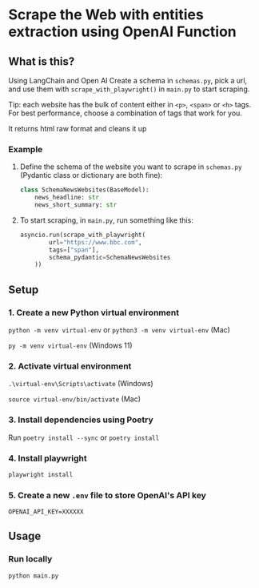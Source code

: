 # Scrape the Web with entities extraction using OpenAI Function

## What is this?

Using LangChain and Open AI
Create a schema in `schemas.py`, pick a url, and use them with `scrape_with_playwright()` in `main.py` to start scraping.

Tip: each website has the bulk of content either in `<p>`, `<span>` or `<h>` tags. For best performance, choose a combination of tags that work for you.

It returns html raw format and cleans it up

### Example

1. Define the schema of the website you want to scrape in `schemas.py` (Pydantic class or dictionary are both fine):

   ```python
   class SchemaNewsWebsites(BaseModel):
       news_headline: str
       news_short_summary: str
   ```

2. To start scraping, in `main.py`, run something like this:

   ```python
   asyncio.run(scrape_with_playwright(
           url="https://www.bbc.com",
           tags=["span"],
           schema_pydantic=SchemaNewsWebsites
       ))
   ```

## Setup

### 1. Create a new Python virtual environment

`python -m venv virtual-env` or `python3 -m venv virtual-env` (Mac)

`py -m venv virtual-env` (Windows 11)

### 2. Activate virtual environment

`.\virtual-env\Scripts\activate` (Windows)

`source virtual-env/bin/activate` (Mac)

### 3. Install dependencies using Poetry

Run `poetry install --sync` or `poetry install`

### 4. Install playwright

```bash
playwright install
```

### 5. Create a new `.env` file to store OpenAI's API key

```text
OPENAI_API_KEY=XXXXXX
```

## Usage

### Run locally

```bash
python main.py
```

